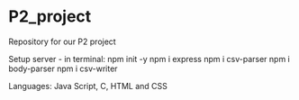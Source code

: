 # P2_project
Repository for our P2 project

Setup server - in terminal:
npm init -y
npm i express 
npm i csv-parser
npm i body-parser
npm i csv-writer

Languages: 
Java Script, C, HTML and CSS